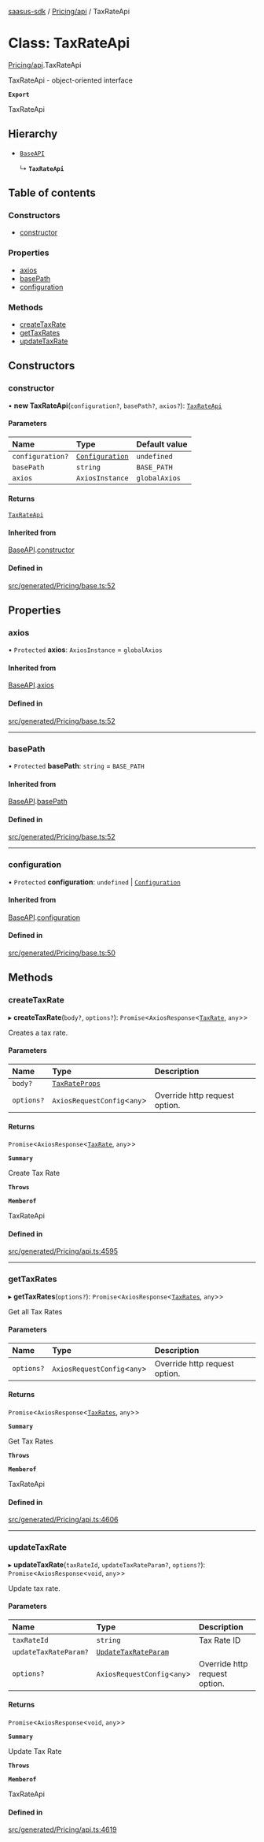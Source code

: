 [saasus-sdk](../README.md) / [Pricing/api](../modules/Pricing_api.md) / TaxRateApi

# Class: TaxRateApi

[Pricing/api](../modules/Pricing_api.md).TaxRateApi

TaxRateApi - object-oriented interface

**`Export`**

TaxRateApi

## Hierarchy

- [`BaseAPI`](Pricing_base.BaseAPI.md)

  ↳ **`TaxRateApi`**

## Table of contents

### Constructors

- [constructor](Pricing_api.TaxRateApi.md#constructor)

### Properties

- [axios](Pricing_api.TaxRateApi.md#axios)
- [basePath](Pricing_api.TaxRateApi.md#basepath)
- [configuration](Pricing_api.TaxRateApi.md#configuration)

### Methods

- [createTaxRate](Pricing_api.TaxRateApi.md#createtaxrate)
- [getTaxRates](Pricing_api.TaxRateApi.md#gettaxrates)
- [updateTaxRate](Pricing_api.TaxRateApi.md#updatetaxrate)

## Constructors

### constructor

• **new TaxRateApi**(`configuration?`, `basePath?`, `axios?`): [`TaxRateApi`](Pricing_api.TaxRateApi.md)

#### Parameters

| Name | Type | Default value |
| :------ | :------ | :------ |
| `configuration?` | [`Configuration`](Pricing_configuration.Configuration.md) | `undefined` |
| `basePath` | `string` | `BASE_PATH` |
| `axios` | `AxiosInstance` | `globalAxios` |

#### Returns

[`TaxRateApi`](Pricing_api.TaxRateApi.md)

#### Inherited from

[BaseAPI](Pricing_base.BaseAPI.md).[constructor](Pricing_base.BaseAPI.md#constructor)

#### Defined in

[src/generated/Pricing/base.ts:52](https://github.com/saasus-platform/saasus-sdk-javascript/blob/6b95732/src/generated/Pricing/base.ts#L52)

## Properties

### axios

• `Protected` **axios**: `AxiosInstance` = `globalAxios`

#### Inherited from

[BaseAPI](Pricing_base.BaseAPI.md).[axios](Pricing_base.BaseAPI.md#axios)

#### Defined in

[src/generated/Pricing/base.ts:52](https://github.com/saasus-platform/saasus-sdk-javascript/blob/6b95732/src/generated/Pricing/base.ts#L52)

___

### basePath

• `Protected` **basePath**: `string` = `BASE_PATH`

#### Inherited from

[BaseAPI](Pricing_base.BaseAPI.md).[basePath](Pricing_base.BaseAPI.md#basepath)

#### Defined in

[src/generated/Pricing/base.ts:52](https://github.com/saasus-platform/saasus-sdk-javascript/blob/6b95732/src/generated/Pricing/base.ts#L52)

___

### configuration

• `Protected` **configuration**: `undefined` \| [`Configuration`](Pricing_configuration.Configuration.md)

#### Inherited from

[BaseAPI](Pricing_base.BaseAPI.md).[configuration](Pricing_base.BaseAPI.md#configuration)

#### Defined in

[src/generated/Pricing/base.ts:50](https://github.com/saasus-platform/saasus-sdk-javascript/blob/6b95732/src/generated/Pricing/base.ts#L50)

## Methods

### createTaxRate

▸ **createTaxRate**(`body?`, `options?`): `Promise`\<`AxiosResponse`\<[`TaxRate`](../interfaces/Pricing_api.TaxRate.md), `any`\>\>

Creates a tax rate.

#### Parameters

| Name | Type | Description |
| :------ | :------ | :------ |
| `body?` | [`TaxRateProps`](../interfaces/Pricing_api.TaxRateProps.md) |  |
| `options?` | `AxiosRequestConfig`\<`any`\> | Override http request option. |

#### Returns

`Promise`\<`AxiosResponse`\<[`TaxRate`](../interfaces/Pricing_api.TaxRate.md), `any`\>\>

**`Summary`**

Create Tax Rate

**`Throws`**

**`Memberof`**

TaxRateApi

#### Defined in

[src/generated/Pricing/api.ts:4595](https://github.com/saasus-platform/saasus-sdk-javascript/blob/6b95732/src/generated/Pricing/api.ts#L4595)

___

### getTaxRates

▸ **getTaxRates**(`options?`): `Promise`\<`AxiosResponse`\<[`TaxRates`](../interfaces/Pricing_api.TaxRates.md), `any`\>\>

Get all Tax Rates

#### Parameters

| Name | Type | Description |
| :------ | :------ | :------ |
| `options?` | `AxiosRequestConfig`\<`any`\> | Override http request option. |

#### Returns

`Promise`\<`AxiosResponse`\<[`TaxRates`](../interfaces/Pricing_api.TaxRates.md), `any`\>\>

**`Summary`**

Get Tax Rates

**`Throws`**

**`Memberof`**

TaxRateApi

#### Defined in

[src/generated/Pricing/api.ts:4606](https://github.com/saasus-platform/saasus-sdk-javascript/blob/6b95732/src/generated/Pricing/api.ts#L4606)

___

### updateTaxRate

▸ **updateTaxRate**(`taxRateId`, `updateTaxRateParam?`, `options?`): `Promise`\<`AxiosResponse`\<`void`, `any`\>\>

Update tax rate.

#### Parameters

| Name | Type | Description |
| :------ | :------ | :------ |
| `taxRateId` | `string` | Tax Rate ID |
| `updateTaxRateParam?` | [`UpdateTaxRateParam`](../interfaces/Pricing_api.UpdateTaxRateParam.md) |  |
| `options?` | `AxiosRequestConfig`\<`any`\> | Override http request option. |

#### Returns

`Promise`\<`AxiosResponse`\<`void`, `any`\>\>

**`Summary`**

Update Tax Rate

**`Throws`**

**`Memberof`**

TaxRateApi

#### Defined in

[src/generated/Pricing/api.ts:4619](https://github.com/saasus-platform/saasus-sdk-javascript/blob/6b95732/src/generated/Pricing/api.ts#L4619)
